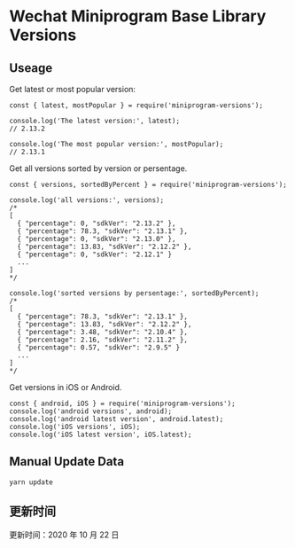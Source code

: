 
# Wechat Miniprogram Base Library Versions

## Useage

Get latest or most popular version:

```;
const { latest, mostPopular } = require('miniprogram-versions');

console.log('The latest version:', latest);
// 2.13.2

console.log('The most popular version:', mostPopular);
// 2.13.1

```

Get all versions sorted by version or persentage.

```
const { versions, sortedByPercent } = require('miniprogram-versions');

console.log('all versions:', versions);
/*
[
  { "percentage": 0, "sdkVer": "2.13.2" },
  { "percentage": 78.3, "sdkVer": "2.13.1" },
  { "percentage": 0, "sdkVer": "2.13.0" },
  { "percentage": 13.83, "sdkVer": "2.12.2" },
  { "percentage": 0, "sdkVer": "2.12.1" }
  ...
]
*/

console.log('sorted versions by persentage:', sortedByPercent);
/*
[
  { "percentage": 78.3, "sdkVer": "2.13.1" },
  { "percentage": 13.83, "sdkVer": "2.12.2" },
  { "percentage": 3.48, "sdkVer": "2.10.4" },
  { "percentage": 2.16, "sdkVer": "2.11.2" },
  { "percentage": 0.57, "sdkVer": "2.9.5" }
  ...
]
*/
```

Get versions in iOS or Android.

```
const { android, iOS } = require('miniprogram-versions');
console.log('android versions', android);
console.log('android latest version', android.latest);
console.log('iOS versions', iOS);
console.log('iOS latest version', iOS.latest);
```

## Manual Update Data

```
yarn update
```

## 更新时间

更新时间：2020 年 10 月 22 日
